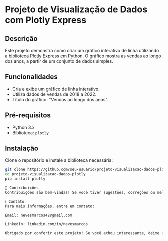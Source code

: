 # Projeto de Visualização de Dados com Plotly Express

## Descrição
Este projeto demonstra como criar um gráfico interativo de linha utilizando a biblioteca Plotly Express em Python. O gráfico mostra as vendas ao longo dos anos, a partir de um conjunto de dados simples.

## Funcionalidades
- Cria e exibe um gráfico de linha interativo.
- Utiliza dados de vendas de 2018 a 2022.
- Título do gráfico: "Vendas ao longo dos anos".

## Pré-requisitos
- Python 3.x
- Biblioteca: `plotly`

## Instalação
Clone o repositório e instale a biblioteca necessária:
```sh
git clone https://github.com/seu-usuario/projeto-visualizacao-dados-plotly.git
cd projeto-visualizacao-dados-plotly
pip install plotly

🌟 Contribuições
Contribuições são bem-vindas! Se você tiver sugestões, correções ou melhorias, sinta-se à vontade para abrir issues e enviar pull requests.

📞 Contato
Para mais informações, entre em contato:

Email: nevesmarcos42@gmail.com

LinkedIn: linkedin.com/in/nevesmarcos

Obrigado por conferir este projeto! Se você achou interessante, deixe uma estrela no repositório e compartilhe com seus colegas. 🚀✨
